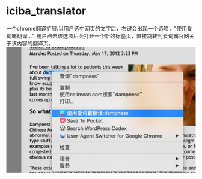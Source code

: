 # iciba_translator

一个chrome翻译扩展:当用户选中网页的文字后，右键会出现一个选项，"使用爱词霸翻译...", 用户点击该选项后会打开一个新的标签页，直接跳转到爱词霸官网关于该内容的翻译页。
![img](screenshot.png)